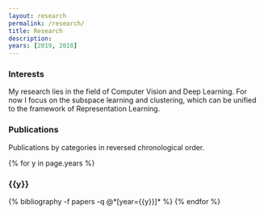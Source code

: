 ```yaml
---
layout: research
permalink: /research/
title: Research
description:
years: [2019, 2018]
---
```


### Interests
My research lies in the field of Computer Vision and Deep Learning. For now I focus on the subspace learning and clustering, which can be unified to the framework of Representation Learning.

### Publications
Publications by categories in reversed chronological order.

{% for y in page.years %}
  <h3 class="year">{{y}}</h3>
  {% bibliography -f papers -q @*[year={{y}}]* %}
{% endfor %}
